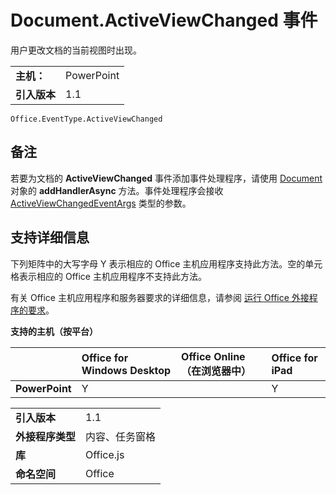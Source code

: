 
# <a name="documentactiveviewchanged-event"></a>Document.ActiveViewChanged 事件
用户更改文档的当前视图时出现。

|||
|:-----|:-----|
|**主机：**|PowerPoint|
|**引入版本**|1.1|

```
Office.EventType.ActiveViewChanged
```


## <a name="remarks"></a>备注

若要为文档的 **ActiveViewChanged** 事件添加事件处理程序，请使用 [Document](../../reference/shared/document.addhandlerasync.md) 对象的 **addHandlerAsync** 方法。事件处理程序会接收 [ActiveViewChangedEventArgs](../../reference/shared/document.activeviewchangedeventargs.md) 类型的参数。


## <a name="support-details"></a>支持详细信息


下列矩阵中的大写字母 Y 表示相应的 Office 主机应用程序支持此方法。空的单元格表示相应的 Office 主机应用程序不支持此方法。

有关 Office 主机应用程序和服务器要求的详细信息，请参阅 [运行 Office 外接程序的要求](../../docs/overview/requirements-for-running-office-add-ins.md)。


**支持的主机（按平台）**


||**Office for Windows Desktop**|**Office Online（在浏览器中）**|**Office for iPad**|
|:-----|:-----|:-----|:-----|
|**PowerPoint**|Y||Y|

|||
|:-----|:-----|
|**引入版本**|1.1|
|**外接程序类型**|内容、任务窗格|
|**库**|Office.js|
|**命名空间**|Office|
